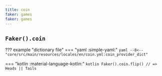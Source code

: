 ```yaml
---
title: coin
faker: games
faker: games
---
```


## `Faker().coin`

??? example "dictionary file"
    === "yaml :simple-yaml:"
        ```yaml
        --8<-- "core/src/main/resources/locales/en/coin.yml:coin_provider_dict"
        ```

=== "kotlin :material-language-kotlin:"
    ```kotlin
    Faker().coin.flip() // => Heads || Tails
    ```
